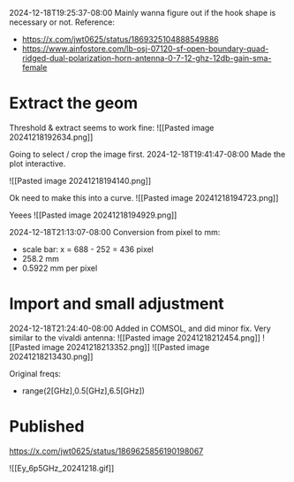 2024-12-18T19:25:37-08:00
Mainly wanna figure out if the hook shape is necessary or not.
Reference:
- https://x.com/jwt0625/status/1869325104888549886
- https://www.ainfostore.com/lb-osj-07120-sf-open-boundary-quad-ridged-dual-polarization-horn-antenna-0-7-12-ghz-12db-gain-sma-female

# Extract the geom

Threshold & extract seems to work fine:
![[Pasted image 20241218192634.png]]

Going to select / crop the image first.
2024-12-18T19:41:47-08:00
Made the plot interactive.

![[Pasted image 20241218194140.png]]

Ok need to make this into a curve.
![[Pasted image 20241218194723.png]]

Yeees
![[Pasted image 20241218194929.png]]


2024-12-18T21:13:07-08:00
Conversion from pixel to mm:
- scale bar: x = 688 - 252 = 436 pixel
- 258.2 mm
- 0.5922 mm per pixel

# Import and small adjustment
2024-12-18T21:24:40-08:00
Added in COMSOL, and did minor fix. Very similar to the vivaldi antenna:
![[Pasted image 20241218212454.png]]
![[Pasted image 20241218213352.png]]
![[Pasted image 20241218213430.png]]

Original freqs:
- range(2[GHz],0.5[GHz],6.5[GHz])

# Published


https://x.com/jwt0625/status/1869625856190198067

![[Ey_6p5GHz_20241218.gif]]
